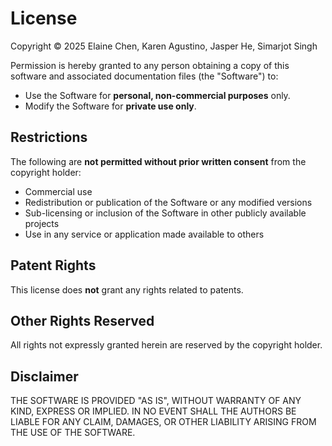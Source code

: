 # License

Copyright &copy; 2025 Elaine Chen, Karen Agustino, Jasper He, Simarjot Singh

Permission is hereby granted to any person obtaining a copy of this software and associated documentation files (the "Software") to:

- Use the Software for **personal, non-commercial purposes** only.
- Modify the Software for **private use only**.

## Restrictions

The following are **not permitted without prior written consent** from the copyright holder:

- Commercial use
- Redistribution or publication of the Software or any modified versions
- Sub-licensing or inclusion of the Software in other publicly available projects
- Use in any service or application made available to others

## Patent Rights

This license does **not** grant any rights related to patents.

## Other Rights Reserved

All rights not expressly granted herein are reserved by the copyright holder.

## Disclaimer

THE SOFTWARE IS PROVIDED "AS IS", WITHOUT WARRANTY OF ANY KIND, EXPRESS OR IMPLIED. IN NO EVENT SHALL THE AUTHORS BE LIABLE FOR ANY CLAIM, DAMAGES, OR OTHER LIABILITY ARISING FROM THE USE OF THE SOFTWARE.
